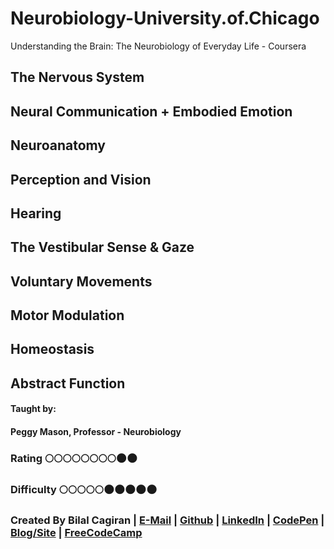 # Neurobiology-University.of.Chicago
Understanding the Brain: The Neurobiology of Everyday Life - Coursera

## The Nervous System
## Neural Communication + Embodied Emotion
## Neuroanatomy
## Perception and Vision
## Hearing
## The Vestibular Sense & Gaze
## Voluntary Movements
## Motor Modulation
## Homeostasis
## Abstract Function

#### Taught by: 
#### Peggy Mason, Professor - Neurobiology

### Rating :full_moon::full_moon::full_moon::full_moon::full_moon::full_moon::full_moon::full_moon::new_moon::new_moon:
### Difficulty :full_moon::full_moon::full_moon::full_moon::full_moon::new_moon::new_moon::new_moon::new_moon::new_moon:

### Created By Bilal Cagiran | [E-Mail](mailto:bcagiran@hotmail.com) | [Github](https://github.com/extwiii/) | [LinkedIn](https://linkedin.com/in/bilalcagiran) | [CodePen](http://codepen.io/extwiii/) | [Blog/Site](http://bilalcagiran.com) | [FreeCodeCamp](https://www.freecodecamp.com/extwiii) 

